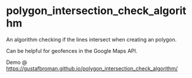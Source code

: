 # polygon_intersection_check_algorithm
An algorithm checking if the lines intersect when creating an polygon. 

Can be helpful for geofences in the Google Maps API.

Demo @ https://gustafbroman.github.io/polygon_intersection_check_algorithm/
